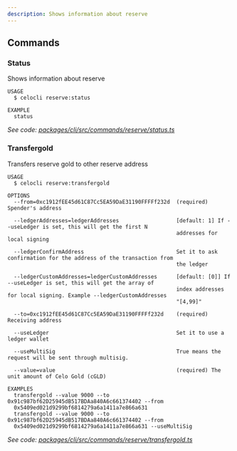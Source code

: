 ```yaml
---
description: Shows information about reserve
---
```


## Commands

### Status

Shows information about reserve

```
USAGE
  $ celocli reserve:status

EXAMPLE
  status
```

_See code: [packages/cli/src/commands/reserve/status.ts](https://github.com/celo-org/celo-monorepo/tree/master/packages/cli/src/commands/reserve/status.ts)_

### Transfergold

Transfers reserve gold to other reserve address

```
USAGE
  $ celocli reserve:transfergold

OPTIONS
  --from=0xc1912fEE45d61C87Cc5EA59DaE31190FFFFf232d  (required) Spender's address

  --ledgerAddresses=ledgerAddresses                  [default: 1] If --useLedger is set, this will get the first N
                                                     addresses for local signing

  --ledgerConfirmAddress                             Set it to ask confirmation for the address of the transaction from
                                                     the ledger

  --ledgerCustomAddresses=ledgerCustomAddresses      [default: [0]] If --useLedger is set, this will get the array of
                                                     index addresses for local signing. Example --ledgerCustomAddresses
                                                     "[4,99]"

  --to=0xc1912fEE45d61C87Cc5EA59DaE31190FFFFf232d    (required) Receiving address

  --useLedger                                        Set it to use a ledger wallet

  --useMultiSig                                      True means the request will be sent through multisig.

  --value=value                                      (required) The unit amount of Celo Gold (cGLD)

EXAMPLES
  transfergold --value 9000 --to 0x91c987bf62D25945dB517BDAa840A6c661374402 --from
  0x5409ed021d9299bf6814279a6a1411a7e866a631
  transfergold --value 9000 --to 0x91c987bf62D25945dB517BDAa840A6c661374402 --from
  0x5409ed021d9299bf6814279a6a1411a7e866a631 --useMultiSig
```

_See code: [packages/cli/src/commands/reserve/transfergold.ts](https://github.com/celo-org/celo-monorepo/tree/master/packages/cli/src/commands/reserve/transfergold.ts)_
